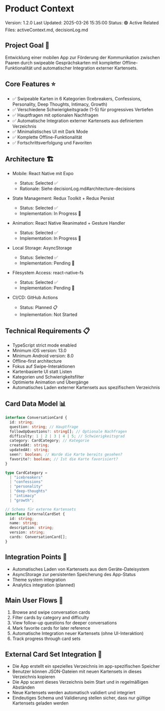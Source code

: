 # Product Context

Version: 1.2.0
Last Updated: 2025-03-26 15:35:00
Status: 🟢 Active
Related Files: activeContext.md, decisionLog.md

## Project Goal 🎯

Entwicklung einer mobilen App zur Förderung der Kommunikation zwischen Paaren durch swipeable Gesprächskarten mit kompletter Offline-Funktionalität und automatischer Integration externer Kartensets.

## Core Features ⭐

- ✅ Swipeable Karten in 6 Kategorien (Icebreakers, Confessions, Personality, Deep Thoughts, Intimacy, Growth)
- ✅ Verschiedene Schwierigkeitsgrade (1-5) für progressives Vertiefen
- ✅ Hauptfragen mit optionalen Nachfragen
- ✅ Automatische Integration externer Kartensets aus definiertem Verzeichnis
- ✅ Minimalistisches UI mit Dark Mode
- ✅ Komplette Offline-Funktionalität
- ✅ Fortschrittsverfolgung und Favoriten

## Architecture 🏗️

- Mobile: React Native mit Expo

  - Status: Selected ✅
  - Rationale: Siehe decisionLog.md#architecture-decisions

- State Management: Redux Toolkit + Redux Persist

  - Status: Selected ✅
  - Implementation: In Progress 🔄

- Animation: React Native Reanimated + Gesture Handler

  - Status: Selected ✅
  - Implementation: In Progress 🔄

- Local Storage: AsyncStorage

  - Status: Selected ✅
  - Implementation: Pending 🔄

- Filesystem Access: react-native-fs

  - Status: Selected ✅
  - Implementation: Pending 🔄

- CI/CD: GitHub Actions
  - Status: Planned 📋
  - Implementation: Not Started

## Technical Requirements 📋

- TypeScript strict mode enabled
- Minimum iOS version: 13.0
- Minimum Android version: 8.0
- Offline-first architecture
- Fokus auf Swipe-Interaktionen
- Kartenbasierte UI statt Listen
- Kategorien und Schwierigkeitsfilter
- Optimierte Animation und Übergänge
- Automatisches Laden externer Kartensets aus spezifischem Verzeichnis

## Card Data Model 📊

```typescript
interface ConversationCard {
  id: string;
  question: string; // Hauptfrage
  followUpQuestions?: string[]; // Optionale Nachfragen
  difficulty: 1 | 2 | 3 | 4 | 5; // Schwierigkeitsgrad
  category: CardCategory; // Kategorie
  createdAt: string;
  updatedAt: string;
  seen?: boolean; // Wurde die Karte bereits gesehen?
  favorite?: boolean; // Ist die Karte favorisiert?
}

type CardCategory =
  | "icebreakers"
  | "confessions"
  | "personality"
  | "deep-thoughts"
  | "intimacy"
  | "growth";

// Schema für externe Kartensets
interface ExternalCardSet {
  id: string;
  name: string;
  description: string;
  version: string;
  cards: ConversationCard[];
}
```

## Integration Points 🔄

- Automatisches Laden von Kartensets aus dem Geräte-Dateisystem
- AsyncStorage zur persistenten Speicherung des App-Status
- Theme system integration
- Analytics integration (planned)

## Main User Flows 👤

1. Browse and swipe conversation cards
2. Filter cards by category and difficulty
3. View follow-up questions for deeper conversations
4. Mark favorite cards for later reference
5. Automatische Integration neuer Kartensets (ohne UI-Interaktion)
6. Track progress through card sets

## External Card Set Integration 🔄

- Die App erstellt ein spezielles Verzeichnis im app-spezifischen Speicher
- Benutzer können JSON-Dateien mit neuen Kartensets in dieses Verzeichnis kopieren
- Die App scannt dieses Verzeichnis beim Start und in regelmäßigen Abständen
- Neue Kartensets werden automatisch validiert und integriert
- Eindeutiges Schema und Validierung stellen sicher, dass nur gültige Kartensets geladen werden
